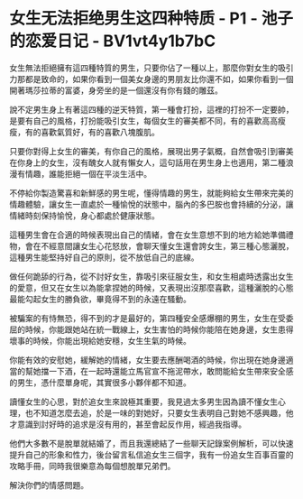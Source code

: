 # 女生无法拒绝男生这四种特质 - P1 - 池子的恋爱日记 - BV1vt4y1b7bC

女生無法拒絕擁有這四種特質的男生，只要你佔了一種以上，那麼你對女生的吸引力那都是致命的，如果你看到一個美女身邊的男朋友比你還不如，如果你看到一個開著瑪莎拉蒂的富婆，身旁坐的是一個還沒有你有錢的雕茲。

說不定男生身上有著這四種的逆天特質，第一種會打扮，這裡的打扮不一定要帥，是要有自己的風格，打扮能吸引女生，每個女生的審美都不同，有的喜歡高高瘦瘦，有的喜歡氣質好，有的喜歡八塊腹肌。

只要你對得上女生的審美，有你自己的風格，展現出男子氣概，自然會吸引到審美在你身上的女生，沒有醜女人就有懶女人，這句話用在男生身上也適用，第二種浪漫有情趣，誰能拒絕一個在平淡生活中。

不停給你製造驚喜和新鮮感的男生呢，懂得情趣的男生，就能夠給女生帶來完美的情趣體驗，讓女生一直處於一種愉悅的狀態中，腦內的多巴胺也會持續的分泌，讓情緒時刻保持愉悅，身心都處於健康狀態。

這種男生會在合適的時候表現出自己的情緒，會在女生意想不到的地方給她準備禮物，會在不經意間讓女生心花怒放，會聊天懂女生還會誇女生，第三種心態灑脫，這種男生能堅持好自己的原則，從不放低自己的底線。

做任何跪舔的行為，從不討好女生，靠吸引來征服女生，和女生相處時透露出女生的愛意，但又在女生以為能拿捏她的時候，又表現出沒那麼喜歡，這種灑脫的心態最能勾起女生的勝負欲，畢竟得不到的永遠在騷動。

被騙案的有恃無恐，得不到的才是最好的，第四種安全感爆棚的男生，女生在受委屈的時候，你能跟她站在統一戰線上，女生害怕的時候你能陪在她身邊，女生患得壞事的時候，你能出現給她安穩，女生生氣的時候。

你能有效的安慰她，緩解她的情緒，女生要去應酬喝酒的時候，你出現在她身邊適當的幫她擋一下酒，在一起時還能立馬官宣不拖泥帶水，敢問能給女生帶來安全感的男生，憑什麼單身呢，其實很多小夥伴都不知道。

讀懂女生的心思，對於追女生來說極其重要，我見過太多男生因為讀不懂女生心理，也不知道怎麼去追，於是一味的對她好，只要女生表明自己對她不感興趣，他才意識到討好時的追求是沒有用的，甚至會起反作用，經過我指導。

他們大多數不是脫單就結婚了，而且我還總結了一些聊天記錄案例解析，可以快速提升自己的形象和性力，後台留言私信追女生三個字，我有一份追女生百事百靈的攻略手冊，同時我很樂意為每個想脫單兄弟們。

解決你們的情感問題。